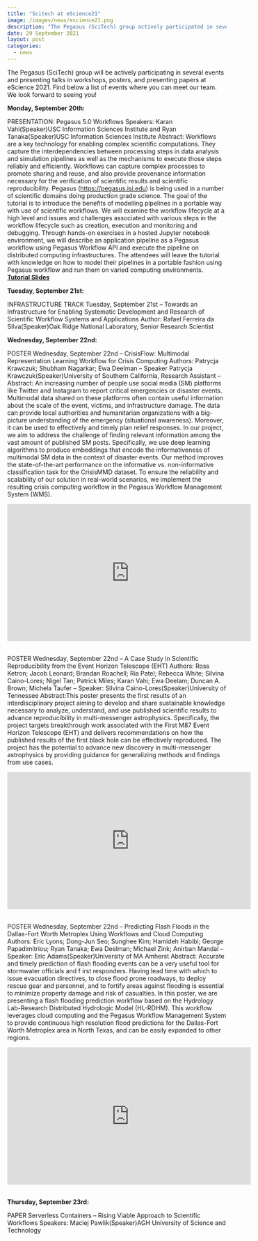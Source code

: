 ```yaml
---
title: "Scitech at eScience21"
image: /images/news/escience21.png
description: "The Pegasus (SciTech) group actively participated in several events and presented talks in workshops, posters, and presented papers at eScience 2021."
date: 29 September 2021
layout: post
categories:
  - news
---
```


The Pegasus (SciTech) group will be actively participating in several events and presenting talks in workshops, posters, and presenting papers at eScience 2021. Find below a list of events where you can meet our team. We look forward to seeing you!

**Monday, September 20th:**

PRESENTATION: Pegasus 5.0 Workflows Speakers: Karan Vahi(Speaker)USC Information Sciences Institute and Ryan Tanaka(Speaker)USC Information Sciences Institute
Abstract: Workflows are a key technology for enabling complex scientific computations. They capture the interdependencies between processing steps in data analysis and simulation pipelines as well as the mechanisms to execute those steps reliably and efficiently. Workflows can capture complex processes to promote sharing and reuse, and also provide provenance information necessary for the verification of scientific results and scientific reproducibility. Pegasus (<a href="https://pegasus.isi.edu">https://pegasus.isi.edu</a>) is being used in a number of scientific domains doing production grade science. The goal of the tutorial is to introduce the benefits of modelling pipelines in a portable way with use of scientific workflows. We will examine the workflow lifecycle at a high level and issues and challenges associated with various steps in the workflow lifecycle such as creation, execution and monitoring and debugging. Through hands-on exercises in a hosted Jupyter notebook environment, we will describe an application pipeline as a Pegasus workflow using Pegasus Workflow API and execute the pipeline on distributed computing infrastructures. The attendees will leave the tutorial with knowledge on how to model their pipelines in a portable fashion using Pegasus workflow and run them on varied computing environments.
<b><a href="https://dps.uibk.ac.at/~philipp/escience2021/pegasus/eScience2021_Tutorial_Slides.pdf">Tutorial Slides</a></b>

**Tuesday, September 21st:**

INFRASTRUCTURE TRACK Tuesday, September 21st – Towards an Infrastructure for Enabling Systematic Development and Research of Scientific Workflow Systems and Applications
Author: Rafael Ferreira da Silva(Speaker)Oak Ridge National Laboratory, Senior Research Scientist

**Wednesday, September 22nd:**

POSTER Wednesday, September 22nd – CrisisFlow: Multimodal Representation Learning Workflow for Crisis Computing
Authors: Patrycja Krawczuk; Shubham Nagarkar; Ewa Deelman – Speaker Patrycja Krawczuk(Speaker)University of Southern California, Research Assistant –
Abstract: An increasing number of people use social media (SM) platforms like Twitter and Instagram to report critical emergencies or disaster events. Multimodal data shared on these platforms often contain useful information about the scale of the event, victims, and infrastructure damage. The data can provide local authorities and humanitarian organizations with a big-picture understanding of the emergency (situational awareness). Moreover, it can be used to effectively and timely plan relief responses. In our project, we aim to address the challenge of finding relevant information among the vast amount of published SM posts. Specifically, we use deep learning algorithms to produce embeddings that encode the informativeness of multimodal SM data in the context of disaster events. Our method improves the state-of-the-art performance on the informative vs. non-informative classification task for the CrisisMMD dataset. To ensure the reliability and scalability of our solution in real-world scenarios, we implement the resulting crisis computing workflow in the Pegasus Workflow Management System (WMS).

<iframe width="560" height="315" src="https://www.youtube.com/embed/2qMrNteZpm0" title="YouTube video player" frameborder="0" allow="accelerometer; autoplay; clipboard-write; encrypted-media; gyroscope; picture-in-picture" allowfullscreen></iframe></br></br>

POSTER Wednesday, September 22nd – A Case Study in Scientific Reproducibility from the Event Horizon Telescope (EHT)
Authors: Ross Ketron; Jacob Leonard; Brandan Roachell; Ria Patel; Rebecca White; Silvina Caino-Lores; Nigel Tan; Patrick Miles; Karan Vahi; Ewa Deelam; Duncan A. Brown; Michela Taufer – Speaker: Silvina Caino-Lores(Speaker)University of Tennessee
Abstract:This poster presents the first results of an interdisciplinary project aiming to develop and share sustainable knowledge necessary to analyze, understand, and use published scientific results to advance reproducibility in multi-messenger astrophysics. Specifically, the project targets breakthrough work associated with the First M87 Event Horizon Telescope (EHT) and delivers recommendations on how the published results of the first black hole can be effectively reproduced. The project has the potential to advance new discovery in multi-messenger astrophysics by providing guidance for generalizing methods and findings from use cases.

<iframe width="560" height="315" src="https://www.youtube.com/embed/8SedCU-fY9I" title="YouTube video player" frameborder="0" allow="accelerometer; autoplay; clipboard-write; encrypted-media; gyroscope; picture-in-picture" allowfullscreen></iframe></br></br>

POSTER Wednesday, September 22nd – Predicting Flash Floods in the Dallas-Fort Worth Metroplex Using Workflows and Cloud Computing
Authors: Eric Lyons; Dong-Jun Seo; Sunghee Kim; Hamideh Habibi; George Papadimitriou; Ryan Tanaka; Ewa Deelman; Michael Zink; Anirban Mandal – Speaker: Eric Adams(Speaker)University of MA Amherst
Abstract: Accurate and timely prediction of flash flooding events can be a very useful tool for stormwater officials and f irst responders. Having lead time with which to issue evacuation directives, to close flood prone roadways, to deploy rescue gear and personnel, and to fortify areas against flooding is essential to minimize property damage and risk of casualties. In this poster, we are presenting a flash flooding prediction workflow based on the Hydrology Lab-Research Distributed Hydrologic Model (HL-RDHM). This workflow leverages cloud computing and the Pegasus Workflow Management System to provide continuous high resolution flood predictions for the Dallas-Fort Worth Metroplex area in North Texas, and can be easily expanded to other regions.

<iframe width="560" height="315" src="https://www.youtube.com/embed/_-UlnPEtm74" title="YouTube video player" frameborder="0" allow="accelerometer; autoplay; clipboard-write; encrypted-media; gyroscope; picture-in-picture" allowfullscreen></iframe></br></br>


**Thursday, September 23rd:**

PAPER Serverless Containers – Rising Viable Approach to Scientific Workflows Speakers: Maciej Pawlik(Speaker)AGH University of Science and Technology
